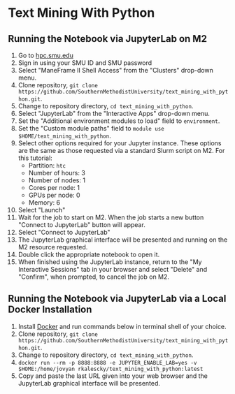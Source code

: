 # Text Mining With Python

## Running the Notebook via JupyterLab on M2

1.  Go to [hpc.smu.edu](https://hpc.smu.edu/)
2.  Sign in using your SMU ID and SMU password
3.  Select "ManeFrame II Shell Access" from the "Clusters" drop-down menu.
4.  Clone repository, `git clone https://github.com/SouthernMethodistUniversity/text_mining_with_python.git`.
5.  Change to repository directory, `cd text_mining_with_python`.
6.  Select "JupyterLab" from the "Interactive Apps" drop-down menu.
7. Set the "Additional environment modules to load" field to `environment`.
8. Set the "Custom module paths" field to `module use $HOME/text_mining_with_python`.
9. Select other options required for your Jupyter instance. These options are the
    same as those requested via a standard Slurm script on M2. For this tutorial:
    - Partition: `htc`
    - Number of hours: 3
    - Number of nodes: 1
    - Cores per node: 1
    - GPUs per node: 0
    - Memory: 6
10. Select "Launch"
11. Wait for the job to start on M2. When the job starts a new button "Connect
    to JupyterLab" button will appear.
12. Select "Connect to JupyterLab"
13. The JupyterLab graphical interface will be presented and running on the M2
    resource requested.
14. Double click the appropriate notebook to open it.
15. When finished using the JupyterLab instance, return to the "My
    Interactive Sessions" tab in your browser and select "Delete" and "Confirm",
    when prompted, to cancel the job on M2.

## Running the Notebook via JupyterLab via a Local Docker Installation

1. Install [Docker](https://docs.docker.com/get-docker/) and run commands below in terminal shell of your choice.
2. Clone repository, `git clone https://github.com/SouthernMethodistUniversity/text_mining_with_python.git`.
3. Change to repository directory, `cd text_mining_with_python`.
4. `docker run --rm -p 8888:8888 -e JUPYTER_ENABLE_LAB=yes -v $HOME:/home/jovyan rkalescky/text_mining_with_python:latest`
5. Copy and paste the last URL given into your web browser and the JupyterLab graphical interface will be presented.

